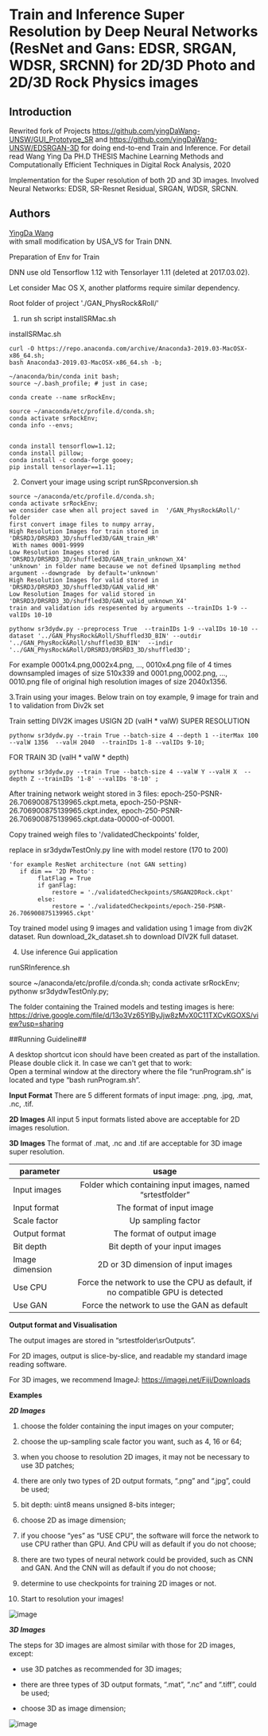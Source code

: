 # Train and Inference Super Resolution by Deep Neural Networks (ResNet and Gans: EDSR, SRGAN, WDSR, SRCNN) for 2D/3D Photo and 2D/3D Rock Physics images


## Introduction
Rewrited fork of Projects  https://github.com/yingDaWang-UNSW/GUI_Prototype_SR and https://github.com/yingDaWang-UNSW/EDSRGAN-3D  for doing end-to-end Train and Inference. 
For detail read Wang Ying Da PH.D THESIS  Machine Learning Methods and Computationally Efficient Techniques in Digital Rock Analysis, 2020

Implementation for the Super resolution of both 2D and 3D images. Involved Neural Networks: EDSR, SR-Resnet Residual, SRGAN, WDSR, SRCNN.



## Authors
[YingDa Wang](https://github.com/yingDaWang-UNSW "GitHub Account")<br>
with small modification by USA_VS for Train DNN.


Preparation of Env for Train

DNN  use old Tensorflow 1.12 with Tensorlayer 1.11 (deleted at 2017.03.02).

Let consider Mac OS X, another platforms require similar dependency.

Root folder of project './GAN_PhysRock&Roll/' 

1. run sh script  installSRMac.sh

installSRMac.sh 

```
curl -O https://repo.anaconda.com/archive/Anaconda3-2019.03-MacOSX-x86_64.sh;
bash Anaconda3-2019.03-MacOSX-x86_64.sh -b;

~/anaconda/bin/conda init bash;
source ~/.bash_profile; # just in case;

conda create --name srRockEnv;

source ~/anaconda/etc/profile.d/conda.sh;
conda activate srRockEnv;
conda info --envs;


conda install tensorflow=1.12; 
conda install pillow;
conda install -c conda-forge gooey;
pip install tensorlayer==1.11;
```


2. Convert your image using script runSRpconversion.sh
```
source ~/anaconda/etc/profile.d/conda.sh;
conda activate srRockEnv;
we consider case when all project saved in  '/GAN_PhysRock&Roll/' folder
first convert image files to numpy array,
High Resolution Images for train stored in 'DRSRD3/DRSRD3_3D/shuffled3D/GAN_train_HR'
 With names 0001-9999
Low Resolution Images stored in 'DRSRD3/DRSRD3_3D/shuffled3D/GAN_train_unknown_X4'
'unknown' in folder name because we not defined Upsampling method argument --downgrade  by default='unknown'
High Resolution Images for valid stored in 'DRSRD3/DRSRD3_3D/shuffled3D/GAN_valid_HR'
Low Resolution Images for valid stored in 'DRSRD3/DRSRD3_3D/shuffled3D/GAN_valid_unknown_X4'
train and validation ids respesented by arguments --trainIDs 1-9 --valIDs 10-10

pythonw sr3dydw.py --preprocess True  --trainIDs 1-9 --valIDs 10-10 --dataset '../GAN_PhysRock&Roll/Shuffled3D_BIN' --outdir '../GAN_PhysRock&Roll/shuffled3D_BIN'  --indir '../GAN_PhysRock&Roll/DRSRD3/DRSRD3_3D/shuffled3D';
```

For example 0001x4.png,0002x4.png, ..., 0010x4.png file of 4 times downsampled images of size 510x339 and 0001.png,0002.png, ..., 0010.png file of original high resolution images of size 2040x1356.


3.Train using your images. Below train on toy example, 9 image for train and 1 to validation from Div2k set




Train setting DIV2K images USIGN 2D (valH * valW) SUPER RESOLUTION
```
pythonw sr3dydw.py --train True --batch-size 4 --depth 1 --iterMax 100 --valW 1356  --valH 2040  --trainIDs 1-8 --valIDs 9-10;
```
FOR TRAIN 3D  (valH * valW * depth)
```
pythonw sr3dydw.py --train True --batch-size 4 --valW Y --valH X  --depth Z --trainIDs '1-8' --valIDs '8-10' ;
```



After training  network weight stored in 3 files:
epoch-250-PSNR-26.706900875139965.ckpt.meta, epoch-250-PSNR-26.706900875139965.ckpt.index, epoch-250-PSNR-26.706900875139965.ckpt.data-00000-of-00001.



Copy trained weigh files to '/validatedCheckpoints' folder,


replace in  sr3dydwTestOnly.py line with model restore  (170 to 200)
```
'for example ResNet architecture (not GAN setting)
   if dim == '2D Photo':
        flatFlag = True
        if ganFlag:
            restore = './validatedCheckpoints/SRGAN2DRock.ckpt'
        else:
            restore = './validatedCheckpoints/epoch-250-PSNR-26.706900875139965.ckpt'
```         
 Toy trained model using 9 images and validation using 1 image from div2K dataset.
Run  download_2k_dataset.sh to download  DIV2K full dataset.




4. Use inference Gui application


runSRInference.sh 

source ~/anaconda/etc/profile.d/conda.sh;
conda activate srRockEnv;
pythonw sr3dydwTestOnly.py;


The folder containing the Trained models and testing images is here: https://drive.google.com/file/d/13o3Vz65YlByJjw8zMvX0C11TXCvKGOXS/view?usp=sharing



##Running Guideline##

A desktop shortcut icon should have been created as part of the installation. Please double click it. In case we can't get that to work:<br>
Open a terminal window at the directory where the file “runProgram.sh” is located and type “bash runProgram.sh”.

**Input Format**
There are 5 different formats of input image: .png, .jpg, .mat, .nc, .tif.

**2D Images**
All input 5 input formats listed above are acceptable for 2D images resolution.

**3D Images**
The format of .mat, .nc and .tif are acceptable for 3D image super resolution.

|parameter|usage|
|----------| :-------: |
|Input images|Folder which containing input images, named “srtestfolder”|
|Input format|The format of input image|
|Scale factor|Up sampling factor|
|Output format|The format of output image|
|Bit depth|Bit depth of your input images|
|Image dimension|2D or 3D dimension of input images|
|Use CPU|Force the network to use the CPU as default, if no compatible GPU is detected|
|Use GAN|Force the network to use the GAN as default|

**Output format and Visualisation**

The output images are stored in “srtestfolder\srOutputs”.

For 2D images, output is slice-by-slice, and readable my standard image reading software.

For 3D images, we recommend ImageJ: https://imagej.net/Fiji/Downloads

**Examples**

***2D Images***

1. choose the folder containing the input images on your computer;

2. choose the up-sampling scale factor you want, such as 4, 16 or 64;

3. when you choose to resolution 2D images, it may not be necessary to use 3D patches;

4. there are only two types of 2D output formats, “.png” and “.jpg”, could be used;

5. bit depth: uint8 means unsigned 8-bits integer;

6. choose 2D as image dimension;

7. if you choose “yes” as “USE CPU”, the software will force the network to use CPU rather than GPU. And CPU will as default if you do not choose;

8. there are two types of neural network could be provided, such as CNN and GAN. And the CNN will as default if you do not choose;

9. determine to use checkpoints for training 2D images or not.

10. Start to resolution your images!

![image](https://github.com/LiLeaf/SRInstall_images/blob/master/step2d.png)

***3D Images***

The steps for 3D images are almost similar with those for 2D images, except:

-	use 3D patches as recommended for 3D images;

-	there are three types of 3D output formats, “.mat”, “.nc” and “.tiff”, could be used;

-	choose 3D as image dimension;

![image](https://github.com/LiLeaf/SRInstall_images/blob/master/step3d.png)
